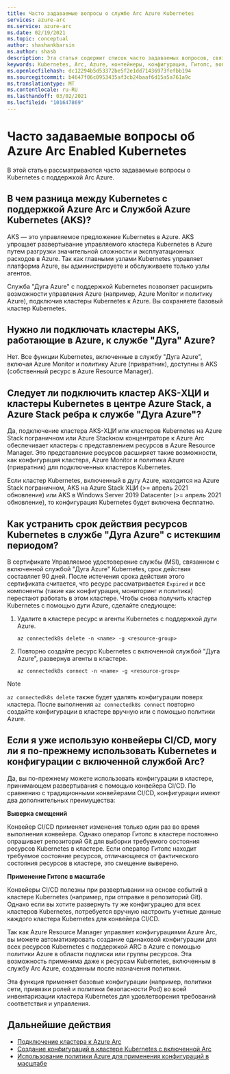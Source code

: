 ```yaml
---
title: Часто задаваемые вопросы о службе Arc Azure Kubernetes
services: azure-arc
ms.service: azure-arc
ms.date: 02/19/2021
ms.topic: conceptual
author: shashankbarsin
ms.author: shasb
description: Эта статья содержит список часто задаваемых вопросов, связанных с включенной службой Arc Kubernetes.
keywords: Kubernetes, Arc, Azure, контейнеры, конфигурация, Гитопс, вопросы и ответы
ms.openlocfilehash: dc12294b5d53372be5f2e1dd71436973fefbb194
ms.sourcegitcommit: b4647f06c0953435af3cb24baaf6d15a5a761a9c
ms.translationtype: MT
ms.contentlocale: ru-RU
ms.lasthandoff: 03/02/2021
ms.locfileid: "101647869"
---
```

# <a name="frequently-asked-questions---azure-arc-enabled-kubernetes"></a>Часто задаваемые вопросы об Azure Arc Enabled Kubernetes

В этой статье рассматриваются часто задаваемые вопросы о Kubernetes с поддержкой Arc Azure.

## <a name="what-is-the-difference-between-azure-arc-enabled-kubernetes-and-azure-kubernetes-service-aks"></a>В чем разница между Kubernetes с поддержкой Azure Arc и Службой Azure Kubernetes (AKS)?

AKS — это управляемое предложение Kubernetes в Azure. AKS упрощает развертывание управляемого кластера Kubernetes в Azure путем разгрузки значительной сложности и эксплуатационных расходов в Azure. Так как главными узлами Kubernetes управляет платформа Azure, вы администрируете и обслуживаете только узлы агентов.

Служба "Дуга Azure" с поддержкой Kubernetes позволяет расширить возможности управления Azure (например, Azure Monitor и политику Azure), подключив кластеры Kubernetes к Azure. Вы сохраняете базовый кластер Kubernetes.

## <a name="do-i-need-to-connect-my-aks-clusters-running-on-azure-to-azure-arc"></a>Нужно ли подключать кластеры AKS, работающие в Azure, к службе "Дуга" Azure?

Нет. Все функции Kubernetes, включенные в службу "Дуга Azure", включая Azure Monitor и политику Azure (привратник), доступны в AKS (собственный ресурс в Azure Resource Manager).
    
## <a name="should-i-connect-my-aks-hci-cluster-and-kubernetes-clusters-on-azure-stack-hub-and-azure-stack-edge-to-azure-arc"></a>Следует ли подключить кластер AKS-ХЦИ и кластеры Kubernetes в центре Azure Stack, а Azure Stack ребра к службе "Дуга Azure"?

Да, подключение кластера AKS-ХЦИ или кластеров Kubernetes на Azure Stack пограничном или Azure Stackном концентраторе к Azure Arc обеспечивает кластеры с представлением ресурсов в Azure Resource Manager. Это представление ресурсов расширяет такие возможности, как конфигурация кластера, Azure Monitor и политика Azure (привратник) для подключенных кластеров Kubernetes.

Если кластер Kubernetes, включенный в дугу Azure, находится на Azure Stack пограничном, AKS на Azure Stack ХЦИ (>= апрель 2021 обновление) или AKS в Windows Server 2019 Datacenter (>= апрель 2021 обновление), то конфигурация Kubernetes будет включена бесплатно.

## <a name="how-to-address-expired-azure-arc-enabled-kubernetes-resources"></a>Как устранить срок действия ресурсов Kubernetes в службе "Дуга Azure" с истекшим периодом?

В сертификате Управляемое удостоверение службы (MSI), связанном с включенной службой "Дуга Azure" Kubernetes, срок действия составляет 90 дней. После истечения срока действия этого сертификата считается, что ресурс рассматривается `Expired` и все компоненты (такие как конфигурация, мониторинг и политика) перестают работать в этом кластере. Чтобы снова получить кластер Kubernetes с помощью дуги Azure, сделайте следующее:

1. Удалите в кластере ресурс и агенты Kubernetes с поддержкой дуги Azure. 

    ```console
    az connectedk8s delete -n <name> -g <resource-group>
    ```

1. Повторно создайте ресурс Kubernetes с включенной службой "Дуга Azure", развернув агенты в кластере.
    
    ```console
    az connectedk8s connect -n <name> -g <resource-group>
    ```

> [!NOTE]
> `az connectedk8s delete` также будет удалять конфигурации поверх кластера. После выполнения `az connectedk8s connect` повторно создайте конфигурации в кластере вручную или с помощью политики Azure.

## <a name="if-i-am-already-using-cicd-pipelines-can-i-still-use-azure-arc-enabled-kubernetes-and-configurations"></a>Если я уже использую конвейеры CI/CD, могу ли я по-прежнему использовать Kubernetes и конфигурации с включенной службой Arc?

Да, вы по-прежнему можете использовать конфигурации в кластере, принимающем развертывания с помощью конвейера CI/CD. По сравнению с традиционными конвейерами CI/CD, конфигурации имеют два дополнительных преимущества:

**Выверка смещений**

Конвейер CI/CD применяет изменения только один раз во время выполнения конвейера. Однако оператор Гитопс в кластере постоянно опрашивает репозиторий Git для выборки требуемого состояния ресурсов Kubernetes в кластере. Если оператор Гитопс находит требуемое состояние ресурсов, отличающееся от фактического состояния ресурсов в кластере, это смещение выверено.

**Применение Гитопс в масштабе**

Конвейеры CI/CD полезны при развертывании на основе событий в кластере Kubernetes (например, при отправке в репозиторий Git). Однако если вы хотите развернуть ту же конфигурацию для всех кластеров Kubernetes, потребуется вручную настроить учетные данные каждого кластера Kubernetes для конвейера CI/CD. 

Так как Azure Resource Manager управляет конфигурациями Azure Arc, вы можете автоматизировать создание одинаковой конфигурации для всех ресурсов Kubernetes с поддержкой ARC в Azure с помощью политики Azure в области подписки или группы ресурсов. Эта возможность применима даже к ресурсам Kubernetes, включенным в службу Arc Azure, созданным после назначения политики.

Эта функция применяет базовые конфигурации (например, политики сети, привязки ролей и политики безопасности Pod) во всей инвентаризации кластера Kubernetes для удовлетворения требований соответствия и управления.

## <a name="next-steps"></a>Дальнейшие действия

* [Подключение кластера к Azure Arc](./quickstart-connect-cluster.md)
* [Создание конфигураций в кластере Kubernetes с включенной Arc](./use-gitops-connected-cluster.md)
* [Использование политики Azure для применения конфигураций в масштабе](./use-azure-policy.md)
